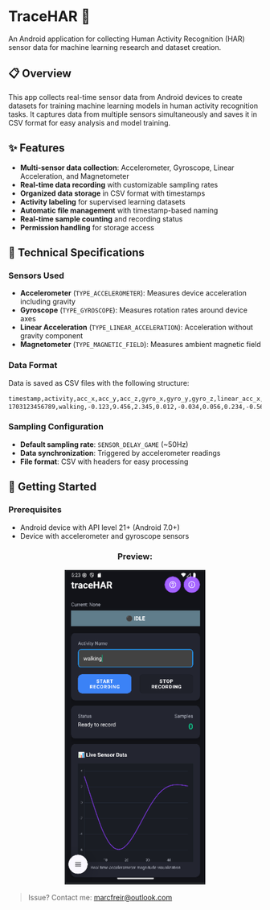 # TraceHAR 📱

An Android application for collecting Human Activity Recognition (HAR) sensor data for machine learning research and dataset creation.

## 📋 Overview

This app collects real-time sensor data from Android devices to create datasets for training machine learning models in human activity recognition tasks. It captures data from multiple sensors simultaneously and saves it in CSV format for easy analysis and model training.

## ✨ Features

- **Multi-sensor data collection**: Accelerometer, Gyroscope, Linear Acceleration, and Magnetometer
- **Real-time data recording** with customizable sampling rates
- **Organized data storage** in CSV format with timestamps
- **Activity labeling** for supervised learning datasets
- **Automatic file management** with timestamp-based naming
- **Real-time sample counting** and recording status
- **Permission handling** for storage access

## 🔧 Technical Specifications

### Sensors Used
- **Accelerometer** (`TYPE_ACCELEROMETER`): Measures device acceleration including gravity
- **Gyroscope** (`TYPE_GYROSCOPE`): Measures rotation rates around device axes
- **Linear Acceleration** (`TYPE_LINEAR_ACCELERATION`): Acceleration without gravity component
- **Magnetometer** (`TYPE_MAGNETIC_FIELD`): Measures ambient magnetic field

### Data Format
Data is saved as CSV files with the following structure:

```csv
timestamp,activity,acc_x,acc_y,acc_z,gyro_x,gyro_y,gyro_z,linear_acc_x,linear_acc_y,linear_acc_z,mag_x,mag_y,mag_z
1703123456789,walking,-0.123,9.456,2.345,0.012,-0.034,0.056,0.234,-0.567,0.890,23.45,-12.34,45.67
```

### Sampling Configuration
- **Default sampling rate**: `SENSOR_DELAY_GAME` (~50Hz)
- **Data synchronization**: Triggered by accelerometer readings
- **File format**: CSV with headers for easy processing

## 🚀 Getting Started

### Prerequisites
- Android device with API level 21+ (Android 7.0+)
- Device with accelerometer and gyroscope sensors

<div align="center">
    <h3>Preview:</h3>
    <img src="_img/preview.png" alt="Preview" width="280"/>

</div>


> Issue? Contact me: marcfreir@outlook.com
